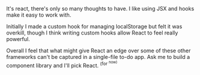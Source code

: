 It's react, there's only so many thoughts to have. I like using JSX and hooks make it easy to work with.

Initially I made a custom hook for managing localStorage but felt it was overkill, though I think writing custom hooks allow React to feel really powerful.

Overall I feel that what might give React an edge over some of these other frameworks can't be captured in a single-file to-do app. Ask me to build a component library and I'll pick React. <sup>(for <sup>now)</sup></sup>